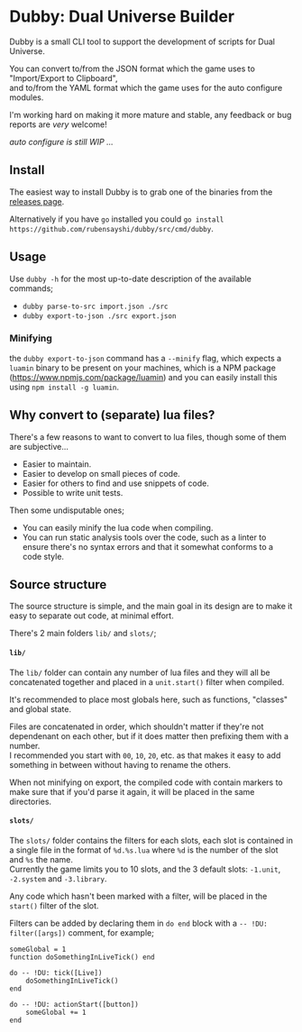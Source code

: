 # Dubby: Dual Universe Builder
Dubby is a small CLI tool to support the development of scripts for Dual Universe.  

You can convert to/from the JSON format which the game uses to "Import/Export to Clipboard",  
and to/from the YAML format which the game uses for the auto configure modules.

I'm working hard on making it more mature and stable, any feedback or bug reports are *very* welcome!

*auto configure is still WIP ...*

## Install
The easiest way to install Dubby is to grab one of the binaries from the 
[releases page](https://github.com/rubensayshi/dubby/releases).

Alternatively if you have `go` installed you could `go install https://github.com/rubensayshi/dubby/src/cmd/dubby`.

## Usage
Use `dubby -h` for the most up-to-date description of the available commands;

 - `dubby parse-to-src import.json ./src`
 - `dubby export-to-json ./src export.json`

### Minifying
the `dubby export-to-json` command has a `--minify` flag, which expects a `luamin` binary to be present on your machines,
 which is a NPM package (https://www.npmjs.com/package/luamin) and you can easily install this using `npm install -g luamin`.

## Why convert to (separate) lua files?
There's a few reasons to want to convert to lua files, though some of them are subjective...
 - Easier to maintain.
 - Easier to develop on small pieces of code.
 - Easier for others to find and use snippets of code.
 - Possible to write unit tests.

Then some undisputable ones;
 - You can easily minify the lua code when compiling.
 - You can run static analysis tools over the code, such as a linter 
    to ensure there's no syntax errors and that it somewhat conforms to a code style.

## Source structure
The source structure is simple, and the main goal in its design are to make it easy to separate out code, at minimal effort.

There's 2 main folders `lib/` and `slots/`; 

#### `lib/`
The `lib/` folder can contain any number of lua files and they will all be concatenated together 
and placed in a `unit.start()` filter when compiled.  

It's recommended to place most globals here, such as functions, "classes" and global state.  

Files are concatenated in order, which shouldn't matter if they're not dependenant on each other,
but if it does matter then prefixing them with a number.  
I recommended you start with `00`, `10`, `20`, etc. as that makes it easy to add something in between without having to rename the others.

When not minifying on export, the compiled code with contain markers to make sure that if you'd parse it again,
 it will be placed in the same directories. 

#### `slots/`
The `slots/` folder contains the filters for each slots,
each slot is contained in a single file in the format of `%d.%s.lua` where `%d` is the number of the slot and `%s` the name.  
Currently the game limits you to 10 slots, and the 3 default slots: `-1.unit`, `-2.system` and `-3.library`.

Any code which hasn't been marked with a filter, will be placed in the `start()` filter of the slot.

Filters can be added by declaring them in `do end` block with a `-- !DU: filter([args])` comment, for example;
```
someGlobal = 1
function doSomethingInLiveTick() end

do -- !DU: tick([Live])
    doSomethingInLiveTick()
end

do -- !DU: actionStart([button])
    someGlobal += 1
end
```
